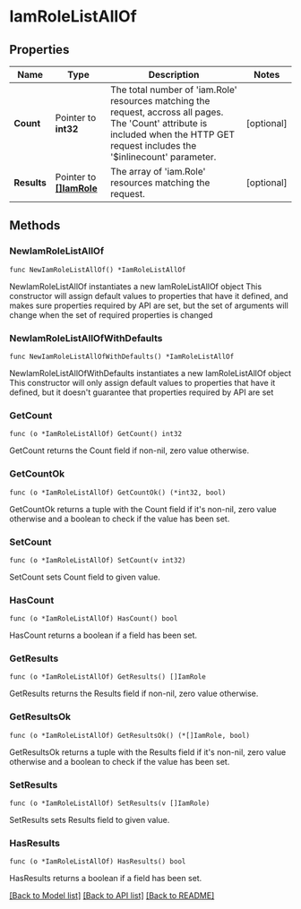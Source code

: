 # IamRoleListAllOf

## Properties

Name | Type | Description | Notes
------------ | ------------- | ------------- | -------------
**Count** | Pointer to **int32** | The total number of &#39;iam.Role&#39; resources matching the request, accross all pages. The &#39;Count&#39; attribute is included when the HTTP GET request includes the &#39;$inlinecount&#39; parameter. | [optional] 
**Results** | Pointer to [**[]IamRole**](iam.Role.md) | The array of &#39;iam.Role&#39; resources matching the request. | [optional] 

## Methods

### NewIamRoleListAllOf

`func NewIamRoleListAllOf() *IamRoleListAllOf`

NewIamRoleListAllOf instantiates a new IamRoleListAllOf object
This constructor will assign default values to properties that have it defined,
and makes sure properties required by API are set, but the set of arguments
will change when the set of required properties is changed

### NewIamRoleListAllOfWithDefaults

`func NewIamRoleListAllOfWithDefaults() *IamRoleListAllOf`

NewIamRoleListAllOfWithDefaults instantiates a new IamRoleListAllOf object
This constructor will only assign default values to properties that have it defined,
but it doesn't guarantee that properties required by API are set

### GetCount

`func (o *IamRoleListAllOf) GetCount() int32`

GetCount returns the Count field if non-nil, zero value otherwise.

### GetCountOk

`func (o *IamRoleListAllOf) GetCountOk() (*int32, bool)`

GetCountOk returns a tuple with the Count field if it's non-nil, zero value otherwise
and a boolean to check if the value has been set.

### SetCount

`func (o *IamRoleListAllOf) SetCount(v int32)`

SetCount sets Count field to given value.

### HasCount

`func (o *IamRoleListAllOf) HasCount() bool`

HasCount returns a boolean if a field has been set.

### GetResults

`func (o *IamRoleListAllOf) GetResults() []IamRole`

GetResults returns the Results field if non-nil, zero value otherwise.

### GetResultsOk

`func (o *IamRoleListAllOf) GetResultsOk() (*[]IamRole, bool)`

GetResultsOk returns a tuple with the Results field if it's non-nil, zero value otherwise
and a boolean to check if the value has been set.

### SetResults

`func (o *IamRoleListAllOf) SetResults(v []IamRole)`

SetResults sets Results field to given value.

### HasResults

`func (o *IamRoleListAllOf) HasResults() bool`

HasResults returns a boolean if a field has been set.


[[Back to Model list]](../README.md#documentation-for-models) [[Back to API list]](../README.md#documentation-for-api-endpoints) [[Back to README]](../README.md)


